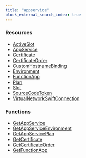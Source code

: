 ```yaml
---
title: "appservice"
block_external_search_index: true
---
```


<!-- WARNING: this file was generated by Pulumi Docs Generator. -->
<!-- Do not edit by hand unless you're certain you know what you are doing! -->

<style>
  table td p { margin-top: 0; margin-bottom: 0; }
</style>

<h3>Resources</h3>
<ul class="api">
    <li><a href="activeslot"><span class="symbol resource"></span>ActiveSlot</a></li>
    <li><a href="appservice"><span class="symbol resource"></span>AppService</a></li>
    <li><a href="certificate"><span class="symbol resource"></span>Certificate</a></li>
    <li><a href="certificateorder"><span class="symbol resource"></span>CertificateOrder</a></li>
    <li><a href="customhostnamebinding"><span class="symbol resource"></span>CustomHostnameBinding</a></li>
    <li><a href="environment"><span class="symbol resource"></span>Environment</a></li>
    <li><a href="functionapp"><span class="symbol resource"></span>FunctionApp</a></li>
    <li><a href="plan"><span class="symbol resource"></span>Plan</a></li>
    <li><a href="slot"><span class="symbol resource"></span>Slot</a></li>
    <li><a href="sourcecodetoken"><span class="symbol resource"></span>SourceCodeToken</a></li>
    <li><a href="virtualnetworkswiftconnection"><span class="symbol resource"></span>VirtualNetworkSwiftConnection</a></li>
</ul>

<h3>Functions</h3>
<ul class="api">
    <li><a href="getappservice"><span class="symbol datasource"></span>GetAppService</a></li>
    <li><a href="getappserviceenvironment"><span class="symbol datasource"></span>GetAppServiceEnvironment</a></li>
    <li><a href="getappserviceplan"><span class="symbol datasource"></span>GetAppServicePlan</a></li>
    <li><a href="getcertificate"><span class="symbol datasource"></span>GetCertificate</a></li>
    <li><a href="getcertificateorder"><span class="symbol datasource"></span>GetCertificateOrder</a></li>
    <li><a href="getfunctionapp"><span class="symbol datasource"></span>GetFunctionApp</a></li>
</ul>

